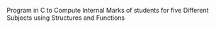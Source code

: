Program in C to Compute Internal Marks of students for five Different Subjects 
using Structures and Functions
